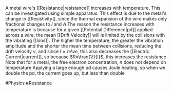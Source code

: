 A metal wire's [[Resistance|resistance]] increases with temperature. This can be investigated using simple apparatus. This effect is due to the metal's change in [[Resistivity]], since the thermal expansion of the wire makes only fractional changes to $l$ and $A$
The reason the resistance increases with temperature is because for a given [[Potential Difference|pd]] applied across a wire, the mean [[Drift Velocity]] will is limited by the collisions with the vibrating [[Ions]]. The higher the temperature, the greater the vibration amplitude and the shorter the mean time between collisions, reducing the drift velocity $v$, and since $I=nAve$, this also decreases the [[Electric Current|current]], so because $R=\frac{V}{I}$, this increases the resistance
Note that for a metal, the free electron concentration, $n$ does not depend on temperature
Applying a large enough pd causes Joule heating, so when we double the pd, the current goes up, but less than double


#Physics #Resistance 